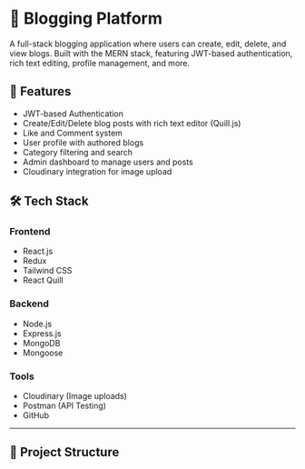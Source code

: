 # 📝 Blogging Platform

A full-stack blogging application where users can create, edit, delete, and view blogs. Built with the MERN stack, featuring JWT-based authentication, rich text editing, profile management, and more.

## 🚀 Features

- JWT-based Authentication
- Create/Edit/Delete blog posts with rich text editor (Quill.js)
- Like and Comment system
- User profile with authored blogs
- Category filtering and search
- Admin dashboard to manage users and posts
- Cloudinary integration for image upload

## 🛠️ Tech Stack

### Frontend
- React.js
- Redux
- Tailwind CSS
- React Quill

### Backend
- Node.js
- Express.js
- MongoDB
- Mongoose

### Tools
- Cloudinary (Image uploads)
- Postman (API Testing)
- GitHub

---

## 📁 Project Structure

